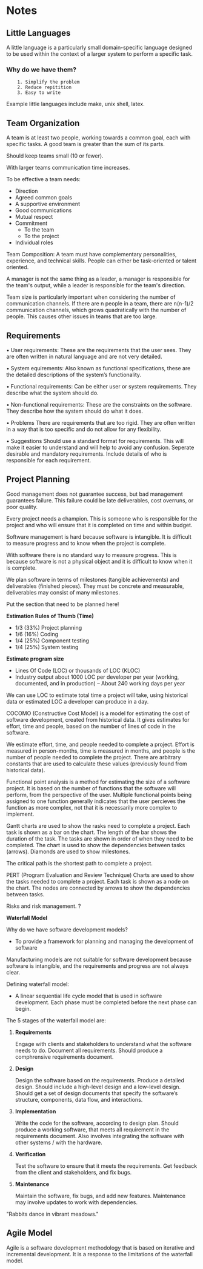# **Notes** 

## **Little Languages**

A little language is a particularly small domain-specific language designed to be used within the context of a larger system to perform a specific task.

### Why do we have them?
        1. Simplify the problem 
        2. Reduce repitition 
        3. Easy to write 

Example little languages include make, unix shell, latex. 

## **Team Organization**

A team is at least two people, working towards a common goal, each with specific tasks. A good team is greater than the sum of its parts.

Should keep teams small (10 or fewer).

With larger teams communication time increases.

To be effective a team needs:
- Direction
- Agreed common goals
- A supportive environment
- Good communications
- Mutual respect
- Commitment
    - To the team
    - To the project
- Individual roles

Team Composition:
A team must have complementary personalities, experience, and technical skills.
People can either be task-oriented or talent oriented.

A manager is not the same thing as a leader, a manager is responsible for the team's output, while a leader is responsible for the team's direction.

Team size is particularly important when considering the number of communication channels.
If there are n people in a team, there are n(n-1)/2 communication channels, which grows quadratically with the number of people.
This causes other issues in teams that are too large.

## **Requirements**

• User requirements:
    These are the requirements that the user sees. They are often written in natural language and are not very detailed.

• System equirements:
    Also known as functional specifications, these are the detailed descriptions of the system’s functionality.

• Functional requirements:
    Can be either user or system requirements. They describe what the system should do.

• Non-functional requirements:
    These are the constraints on the software. They describe how the system should do what it does.

• Problems
    There are requirements that are too rigid. They are often written in a way that is too specific and do not allow for any flexibility.

• Suggestions
    Should use a standard format for requirements. This will make it easier to understand and will help to avoid any confusion. Seperate desirable and mandatory requirements. Include details of who is responsible for each requirement.

## **Project Planning**

Good management does not guarantee success, but bad management guarantees failure. This failure could be late deliverables, cost overruns, or poor quality.

Every project needs a champion. This is someone who is responsible for the project and who will ensure that it is completed on time and within budget.

Software management is hard because software is intangible. It is difficult to measure progress and to know when the project is complete.

With software there is no standard way to measure progress. This is because software is not a physical object and it is difficult to know when it is complete.

We plan software in terms of milestones (tangible achievements) and deliverables (finished pieces). They must be concrete and measurable, deliverables may consist of many milestones.

Put the section that need to be planned here!

**Estimation Rules of Thumb (Time)**
- 1/3 (33%) Project planning
- 1/6 (16%) Coding
- 1/4 (25%) Component testing
- 1/4 (25%) System testing

**Estimate program size**
- Lines Of Code (LOC) or thousands of LOC (KLOC)
-  Industry output about 1000 LOC per developer per year (working, documented, and in production)
– About 240 working days per year

We can use LOC to estimate total time a project will take, using historical data or estimated LOC a developer can produce in a day.

COCOMO (Constructive Cost Model) is a model for estimating the cost of software development, created from historical data. It gives estimates for effort, time and people, based on the number of lines of code in the software.

We estimate effort, time, and people needed to complete a project. 
Effort is measured in person-months, time is measured in months, and people is the number of people needed to complete the project. There are arbitrary constants that are used to calculate these values (previously found from historical data).

Functional point analysis is a method for estimating the size of a software project. It is based on the number of functions that the software will perform, from the perspective of the user. Multiple functional points being assigned to one function generally indicates that the user percieves the function as more complex, not that it is necessarily more complex to implement.

Gantt charts are used to show the rasks need to complete a  project. Each task is shown as a bar on the chart. The length of the bar shows the duration of the task. The tasks are shown in order of when they need to be completed. The chart is used to show the dependencies between tasks (arrows). Diamonds are used to show milestones.

The critical path is the shortest path to complete a project.

PERT (Program Evaluation and Review Technique) Charts are used to show the tasks needed to complete a project. Each task is shown as a node on the chart. The nodes are connected by arrows to show the dependencies between tasks. 

Risks and risk management. ?

**Waterfall Model**

Why do we have software development models?
- To provide a framework for planning and managing the development of software

Manufacturing models are not suitable for software development because software is intangible, and the requirements and progress are not always clear.

Defining waterfall model:
- A linear sequential life cycle model that is used in software development. Each phase must be completed before the next phase can begin.

The 5 stages of the waterfall model are:
1. **Requirements**

    Engage with clients and stakeholders to understand what the software needs to do.
    Document all requirements.
    Should produce a comphrensive requirements document.
2. **Design**

    Design the software based on the requirements.
    Produce a detailed design.
    Should include a high-level design and a low-level design.
    Should get a set of design documents that specify the software’s structure, components, data flow, and interactions.
3. **Implementation**

    Write the code for the software, according to design plan.
    Should produce a working software, that meets all requirement in the requirements document.
    Also involves integrating the software with other systems / with the hardware.

4. **Verification**

    Test the software to ensure that it meets the requirements.
    Get feedback from the client and stakeholders, and fix bugs.

5. **Maintenance**

    Maintain the software, fix bugs, and add new features.
    Maintenance may involve updates to work with dependencies.

"Rabbits dance in vibrant meadows."

## **Agile Model**

Agile is a software development methodology that is based on iterative and incremental development. It is a response to the limitations of the waterfall model.





